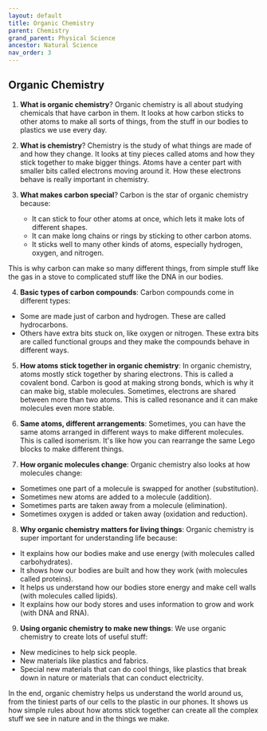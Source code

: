 ```yaml
---
layout: default
title: Organic Chemistry
parent: Chemistry
grand_parent: Physical Science
ancestor: Natural Science
nav_order: 3
---
```


## Organic Chemistry

1. **What is organic chemistry**? Organic chemistry is all about studying chemicals that have carbon in them. It looks at how carbon sticks to other atoms to make all sorts of things, from the stuff in our bodies to plastics we use every day.

2. **What is chemistry**? Chemistry is the study of what things are made of and how they change. It looks at tiny pieces called atoms and how they stick together to make bigger things. Atoms have a center part with smaller bits called electrons moving around it. How these electrons behave is really important in chemistry.

3. **What makes carbon special**? Carbon is the star of organic chemistry because:
    - It can stick to four other atoms at once, which lets it make lots of different shapes.
    - It can make long chains or rings by sticking to other carbon atoms.
    - It sticks well to many other kinds of atoms, especially hydrogen, oxygen, and nitrogen.

This is why carbon can make so many different things, from simple stuff like the gas in a stove to complicated stuff like the DNA in our bodies.

4. **Basic types of carbon compounds**: Carbon compounds come in different types:
- Some are made just of carbon and hydrogen. These are called hydrocarbons.
- Others have extra bits stuck on, like oxygen or nitrogen. These extra bits are called functional groups and they make the compounds behave in different ways.

5. **How atoms stick together in organic chemistry**: In organic chemistry, atoms mostly stick together by sharing electrons. This is called a covalent bond. Carbon is good at making strong bonds, which is why it can make big, stable molecules. Sometimes, electrons are shared between more than two atoms. This is called resonance and it can make molecules even more stable.

6. **Same atoms, different arrangements**: Sometimes, you can have the same atoms arranged in different ways to make different molecules. This is called isomerism. It's like how you can rearrange the same Lego blocks to make different things.

7. **How organic molecules change**: Organic chemistry also looks at how molecules change:
- Sometimes one part of a molecule is swapped for another (substitution).
- Sometimes new atoms are added to a molecule (addition).
- Sometimes parts are taken away from a molecule (elimination).
- Sometimes oxygen is added or taken away (oxidation and reduction).

8. **Why organic chemistry matters for living things**: Organic chemistry is super important for understanding life because:
- It explains how our bodies make and use energy (with molecules called carbohydrates).
- It shows how our bodies are built and how they work (with molecules called proteins).
- It helps us understand how our bodies store energy and make cell walls (with molecules called lipids).
- It explains how our body stores and uses information to grow and work (with DNA and RNA).

9. **Using organic chemistry to make new things**: We use organic chemistry to create lots of useful stuff:
- New medicines to help sick people.
- New materials like plastics and fabrics.
- Special new materials that can do cool things, like plastics that break down in nature or materials that can conduct electricity.

In the end, organic chemistry helps us understand the world around us, from the tiniest parts of our cells to the plastic in our phones. It shows us how simple rules about how atoms stick together can create all the complex stuff we see in nature and in the things we make.
